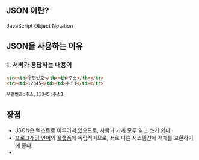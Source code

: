## JSON 이란?
JavaScript Object Notation

## JSON을 사용하는 이유

### 1. 서버가 응답하는 내용이 
```html
<tr><th>우편번호</th><th>주소</th></tr>
<tr><td>12345</td><td>주소1</td></tr>
```


```html
우편번호:주소,12345:주소1
```


## 장점

-   JSON은 텍스트로 이루어져 있으므로, 사람과 기계 모두 읽고 쓰기 쉽다.
-   [프로그래밍 언어](https://ko.wikipedia.org/wiki/%ED%94%84%EB%A1%9C%EA%B7%B8%EB%9E%98%EB%B0%8D_%EC%96%B8%EC%96%B4 "프로그래밍 언어")와  [플랫폼](https://ko.wikipedia.org/wiki/%EC%BB%B4%ED%93%A8%ED%8C%85_%ED%94%8C%EB%9E%AB%ED%8F%BC "컴퓨팅 플랫폼")에 독립적이므로, 서로 다른 시스템간에 객체를 교환하기에 좋다.
- 
<!--stackedit_data:
eyJoaXN0b3J5IjpbLTc4MDg0MDU0XX0=
-->